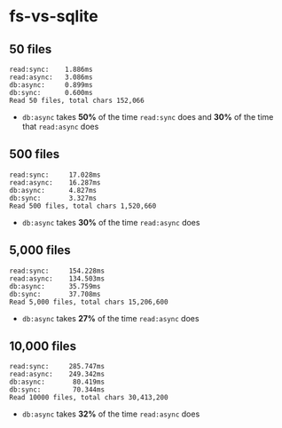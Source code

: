 # fs-vs-sqlite

## 50 files

```
read:sync:    1.886ms
read:async:   3.086ms
db:async:     0.899ms
db:sync:      0.600ms
Read 50 files, total chars 152,066
```

- `db:async` takes **50%** of the time `read:sync` does and **30%** of the time that
  `read:async` does

## 500 files

```
read:sync:     17.028ms
read:async:    16.287ms
db:async:      4.827ms
db:sync:       3.327ms
Read 500 files, total chars 1,520,660
```

- `db:async` takes **30%** of the time `read:async` does

## 5,000 files

```
read:sync:     154.228ms
read:async:    134.503ms
db:async:      35.759ms
db:sync:       37.708ms
Read 5,000 files, total chars 15,206,600
```
 
- `db:async` takes **27%** of the time `read:async` does

## 10,000 files

```
read:sync:     285.747ms
read:async:    249.342ms
db:async:       80.419ms
db:sync:        70.344ms
Read 10000 files, total chars 30,413,200
```
 
- `db:async` takes **32%** of the time `read:async` does
